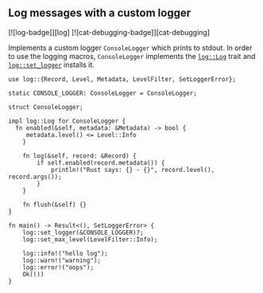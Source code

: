 ## Log messages with a custom logger

[![log-badge]][log] [![cat-debugging-badge]][cat-debugging]

Implements a custom logger `ConsoleLogger` which prints to stdout.
In order to use the logging macros, `ConsoleLogger` implements
the [`log::Log`] trait and [`log::set_logger`] installs it.

```rust,edition2024
use log::{Record, Level, Metadata, LevelFilter, SetLoggerError};

static CONSOLE_LOGGER: ConsoleLogger = ConsoleLogger;

struct ConsoleLogger;

impl log::Log for ConsoleLogger {
  fn enabled(&self, metadata: &Metadata) -> bool {
     metadata.level() <= Level::Info
    }

    fn log(&self, record: &Record) {
        if self.enabled(record.metadata()) {
            println!("Rust says: {} - {}", record.level(), record.args());
        }
    }

    fn flush(&self) {}
}

fn main() -> Result<(), SetLoggerError> {
    log::set_logger(&CONSOLE_LOGGER)?;
    log::set_max_level(LevelFilter::Info);

    log::info!("hello log");
    log::warn!("warning");
    log::error!("oops");
    Ok(())
}
```

[`log::Log`]: https://docs.rs/log/*/log/trait.Log.html
[`log::set_logger`]: https://docs.rs/log/*/log/fn.set_logger.html
